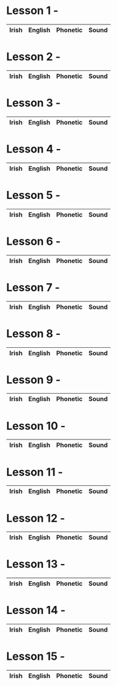 # Lesson 1 - 

| Irish | English | Phonetic | Sound |
| ------| ------- | -------- | ----- |

# Lesson 2 - 

| Irish | English | Phonetic | Sound |
| ------| ------- | -------- | ----- |


# Lesson 3 - 

| Irish | English | Phonetic | Sound |
| ------| ------- | -------- | ----- |

# Lesson 4 - 

| Irish | English | Phonetic | Sound |
| ------| ------- | -------- | ----- |


# Lesson 5 - 

| Irish | English | Phonetic | Sound |
| ------| ------- | -------- | ----- |


# Lesson 6 - 

| Irish | English | Phonetic | Sound |
| ------| ------- | -------- | ----- |



# Lesson 7 - 

| Irish | English | Phonetic | Sound |
| ------| ------- | -------- | ----- |


# Lesson 8 - 

| Irish | English | Phonetic | Sound |
| ------| ------- | -------- | ----- |


# Lesson 9 - 

| Irish | English | Phonetic | Sound |
| ------| ------- | -------- | ----- |


# Lesson 10 - 

| Irish | English | Phonetic | Sound |
| ------| ------- | -------- | ----- |

# Lesson 11 - 

| Irish | English | Phonetic | Sound |
| ------| ------- | -------- | ----- |


# Lesson 12 - 

| Irish | English | Phonetic | Sound |
| ------| ------- | -------- | ----- |


# Lesson 13 - 

| Irish | English | Phonetic | Sound |
| ------| ------- | -------- | ----- |


# Lesson 14 - 

| Irish | English | Phonetic | Sound |
| ------| ------- | -------- | ----- |


# Lesson 15 - 

| Irish | English | Phonetic | Sound |
| ------| ------- | -------- | ----- |


 